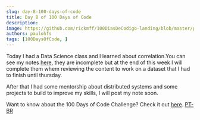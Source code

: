 ```yaml
---
slug: day-8-100-days-of-code
title: Day 8 of 100 Days of Code
description: 
image: https://github.com/rickmff/100DiasDeCodigo-landing/blob/master/public/thumb.png
authors: paulohfs
tags: [100DaysOfCode, ]
---
```


Today I had a Data Science class and I learned about correlation.You can see my notes [here](https://www.paulohernane.me/my-brain/data-science/correlation), they are incomplete but at the end of this week I will complete them whem reviewing the content to work on a dataset that I had to finish until thursday.

After that I had some mentorship about distributed systems and some projects to build to improve my skills, I will post my note soon.

Want to know about the 100 Days of Code Challenge? Check it out [here](https://www.100daysofcode.com/). [PT-BR](<https://www.100diasdecodigo.dev/>)
